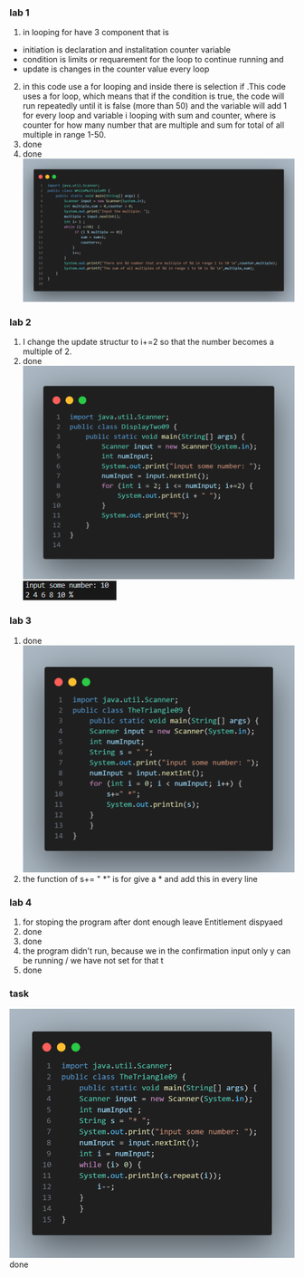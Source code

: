 ### lab 1
1. in looping for have 3 component that is 
-  initiation is declaration and instalitation counter variable
-  condition is limits or requarement for the loop to continue running and 
-  update is changes in the counter value every loop 
2.  in this code use a for looping and inside there is selection if .This code uses a for loop, which means that if the condition is true, the code will run repeatedly until it is false (more than 50) and the variable will add 1 for every loop and variable i looping with sum and counter, where is counter for how many number that are multiple and sum for total of all multiple in range 1-50.
3. done
4. done
![alt text](code3.png)
### lab 2
1. I change the update structur to i+=2 so that the number becomes a multiple of 2.
2. done
![alt text](code4.png)
![alt text](image.png)
### lab 3
1. done
![alt text](code5.png)
2. the function of s+= " *" is for give a * and add this in every line 
### lab 4 
1. for stoping the program after dont enough leave Entitlement dispyaed 
2. done 
3. done
4. the program didn't run, because we in the confirmation input only y can be running / we have not set for that t
5. done
### task 
![alt text](code6.png)
done 